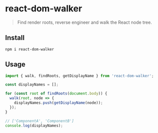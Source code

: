 # react-dom-walker

> Find render roots, reverse engineer and walk the React node tree.

## Install

```
npm i react-dom-walker
```

## Usage

```js
import { walk, findRoots, getDisplayName } from 'react-dom-walker';

const displayNames = [];

for (const root of findRoots(document.body)) {
  walk(root, node => {
    displayNames.push(getDisplayName(node));
  });
}

// ['ComponentA', 'ComponentB']
console.log(displayNames);
```
